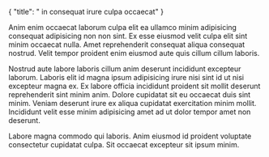 {
  "title": " in consequat irure culpa occaecat"
}

Anim enim occaecat laborum culpa elit ea ullamco minim adipisicing consequat adipisicing non non sint. Ex esse eiusmod velit culpa elit sint minim occaecat nulla. Amet reprehenderit consequat aliqua consequat nostrud. Velit tempor proident enim eiusmod aute quis cillum cillum laboris.

Nostrud aute labore laboris cillum anim deserunt incididunt excepteur laborum. Laboris elit id magna ipsum adipisicing irure nisi sint id ut nisi excepteur magna ex. Ex labore officia incididunt proident sit mollit deserunt reprehenderit sint minim anim. Dolore cupidatat sit eu occaecat duis sint minim. Veniam deserunt irure ex aliqua cupidatat exercitation minim mollit. Incididunt velit esse minim adipisicing amet ad ut dolor tempor amet non deserunt.

Labore magna commodo qui laboris. Anim eiusmod id proident voluptate consectetur cupidatat culpa. Sit occaecat excepteur sit ipsum minim.
